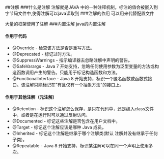 ##注解
###什么是注解
注解就是JAVA 中的一种注释机制，标注的值会被嵌入到字节码文件中,使得注解可以java读取到
###注解的作用
可以用来代替配置文件

大量的框架使用了注解
###内置注解
java的内置注解
#### 作用于代码
* @Override - 检查该方法是否是重写方法。
* @Deprecated - 标记过时方法。
* @SuppressWarnings - 指示编译器去忽略注解中声明的警告。
* @SafeVarargs - Java 7 开始支持，忽略任何使用参数为泛型变量的方法或构造函数调用产生的警告。只能用于标记构造函数和方法。
* @FunctionalInterface - Java 8 开始支持，标识一个匿名函数或函数式接口。该注解只能标记在"有且仅有一个抽象方法"的接口上。
#### 作用于其他注解（元注解）
* @Retention - 标识这个注解怎么保存，是只在代码中，还是编入class文件中，或者是在运行时可以通过反射访问。
* @Documented - 标记这些注解是否包含在用户文档中。
* @Target - 标记这个注解应该是哪种 Java 成员。
* @Inherited - 标记这个注解是继承于哪个注解类(默认 注解并没有继承于任何子类)。
* @Repeatable - Java 8 开始支持，标识某注解可以在同一个声明上使用多次。
